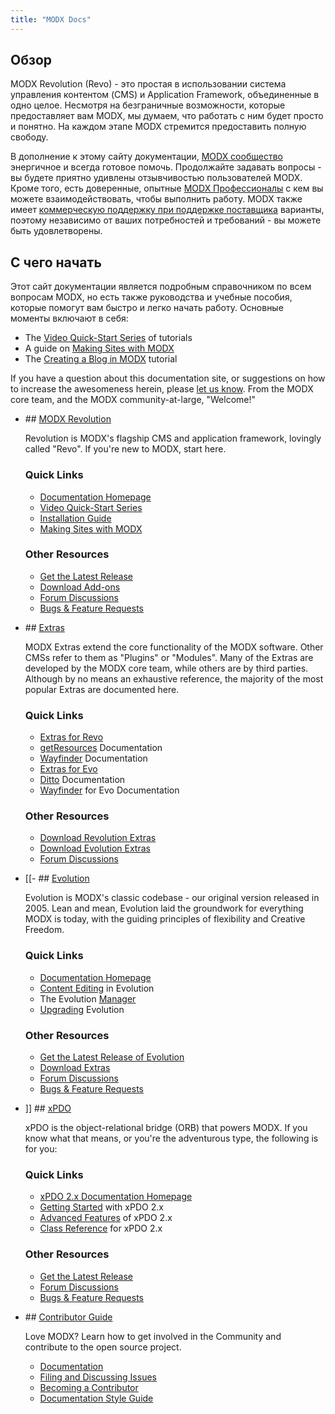 ```yaml
---
title: "MODX Docs"
---
```


## Обзор

 MODX Revolution (Revo) - это простая в использовании система управления контентом (CMS) и Application Framework, объединенные в одно целое. Несмотря на безграничные возможности, которые предоставляет вам MODX, мы думаем, что работать с ним будет просто и понятно. На каждом этапе MODX стремится предоставить полную свободу.

 В дополнение к этому сайту документации, [MODX сообщество](http://forums.modx.com) энергичное и всегда готовое помочь. Продолжайте задавать вопросы - вы будете приятно удивлены отзывчивостью пользователей MODX. Кроме того, есть доверенные, опытные [MODX Профессионалы](http://modx.com/professionals) с кем вы можете взаимодействовать, чтобы выполнить работу. MODX также имеет [коммерческую поддержку при поддержке поставщика](http://modx.com/support/) варианты, поэтому независимо от ваших потребностей и требований - вы можете быть удовлетворены.

## С чего начать

 Этот сайт документации является подробным справочником по всем вопросам MODX, но есть также руководства и учебные пособия, которые помогут вам быстро и легко начать работу. Основные моменты включают в себя:

- The [Video Quick-Start Series](getting-started/video-quick-start-series/) of tutorials
- A guide on [Making Sites with MODX](making-sites-with-modx/)
- The [Creating a Blog in MODX](case-studies-and-tutorials/creating-a-blog-in-modx-revolution) tutorial

 If you have a question about this documentation site, or suggestions on how to increase the awesomeness herein, please [let us know](mailto:support@modx.com). From the MODX core team, and the MODX community-at-large, "Welcome!"

- [](#revolution)## [MODX Revolution]()
  
   Revolution is MODX's flagship CMS and application framework, lovingly called "Revo". If you're new to MODX, start here.
  
  ### Quick Links
  
  
  - [Documentation Homepage]()
  - [Video Quick-Start Series](getting-started/video-quick-start-series/)
  - [Installation Guide](getting-started/installation)
  - [Making Sites with MODX](making-sites-with-modx/)
  
  ### Other Resources
  
  
  - [Get the Latest Release](http://modx.com/download/)
  - [Download Add-ons](http://modx.com/extras/)
  - [Forum Discussions](http://forums.modx.com/board/?board=264)
  - [Bugs & Feature Requests](http://tracker.modx.com/projects/revo)
- [](#extras)## [Extras](extras/revo/)
  
   MODX Extras extend the core functionality of the MODX software. Other CMSs refer to them as "Plugins" or "Modules". Many of the Extras are developed by the MODX core team, while others are by third parties. Although by no means an exhaustive reference, the majority of the most popular Extras are documented here.
  
  ### Quick Links
  
  
  - [Extras for Revo](extras/revo/)
  - [getResources](extras/revo/getresources) Documentation
  - [Wayfinder](extras/revo/wayfinder) Documentation
  - [Extras for Evo](extras/evo/)
  - [Ditto](extras/evo/ditto) Documentation
  - [Wayfinder](extras/evo/wayfinder) for Evo Documentation
  
  ### Other Resources
  
  
  - [Download Revolution Extras](http://modx.com/extras/?product=revolution)
  - [Download Evolution Extras](http://modx.com/extras/?product=evolution)
  - [Forum Discussions](http://forums.modx.com/?category=5)
- [](#evolution) \[\[- ## [Evolution](evolution/1.0)
  
   Evolution is MODX's classic codebase - our original version released in 2005. Lean and mean, Evolution laid the groundwork for everything MODX is today, with the guiding principles of flexibility and Creative Freedom.
  
  ### Quick Links
  
  
  - [Documentation Homepage](evolution/1.0)
  - [Content Editing](evolution/1.0/content-editing) in Evolution
  - The Evolution [Manager](evolution/1.0/content-editing/the-manager)
  - [Upgrading](evolution/1.0/administration/upgrading) Evolution
  
  ### Other Resources
  
  
  - [Get the Latest Release of Evolution](http://modx.com/download/evolution/)
  - [Download Extras](http://modx.com/extras/?product=evolution)
  - [Forum Discussions](http://forums.modx.com/board/48/evo-discussions-support)
  - [Bugs & Feature Requests](http://tracker.modx.com/projects/evo)
- [](#xpdo) \]\] ## [xPDO](xpdo/)
  
   xPDO is the object-relational bridge (ORB) that powers MODX. If you know what that means, or you're the adventurous type, the following is for you:
  
  ### Quick Links
  
  
  - [xPDO 2.x Documentation Homepage](xpdo/)
  - [Getting Started](xpdo/getting-started) with xPDO 2.x
  - [Advanced Features](xpdo/advanced-features) of xPDO 2.x
  - [Class Reference](xpdo/class-reference) for xPDO 2.x
  
  ### Other Resources
  
  
  - [Get the Latest Release](http://xpdo.org/downloads.html)
  - [Forum Discussions](http://forums.modx.com/board/46/developing-with-xpdo)
  - [Bugs & Feature Requests](http://tracker.modx.com/projects/xpdo)
- [](#community)## [Contributor Guide](community/)
  
   Love MODX? Learn how to get involved in the Community and contribute to the open source project.
  
  
  - [Documentation](community/)
  - [Filing and Discussing Issues](community/contribute/filing-and-discussing-issues)
  - <a href="">Becoming a Contributor</a>
  - [Documentation Style Guide](/style-guide)
